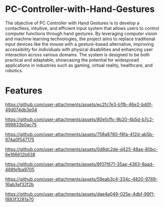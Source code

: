 # PC-Controller-with-Hand-Gestures
 The objective of PC Controller with Hand Gestures is to develop a contactless, intuitive,
 and efficient input system that allows users to control computer functions through hand
 gestures. By leveraging computer vision and machine learning technologies, the project aims
 to replace traditional input devices like the mouse with a gesture-based alternative, improving
 accessibility for individuals with physical disabilities and enhancing user interaction across
 various domains. The system is designed to be both practical and adaptable, showcasing the
 potential for widespread applications in industries such as gaming, virtual reality, healthcare,
 and robotics.

 # Features


https://github.com/user-attachments/assets/ec2fc7e3-b1fb-46e2-bd0f-49d074db3e04



https://github.com/user-attachments/assets/80e1cffc-9b20-4b5d-b7c2-999833b0ac75








https://github.com/user-attachments/assets/758a8780-f8fa-412d-ab5b-974a0f547175



https://github.com/user-attachments/assets/0d8dc2de-d425-48ae-80bc-6e166612b638



https://github.com/user-attachments/assets/8f07f671-35ae-4363-8aad-488fe1ba9705






https://github.com/user-attachments/assets/59eab3c4-334c-4820-9789-16ab3ef32f2b



https://github.com/user-attachments/assets/dae4a049-025e-4dbf-99f1-f883f3281a70
